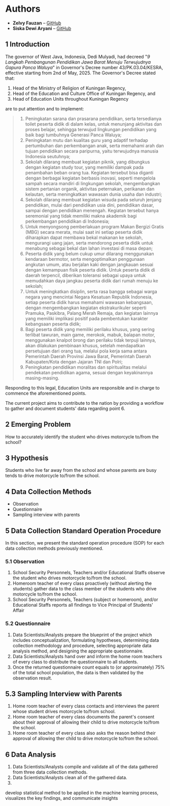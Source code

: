 # Authors
- **Zelvy Fauzan** – [GitHub](https://github.com/Ze-Fn/)  
- **Siska Dewi Aryani** – [GitHub](https://github.com/SiskaDewiAryani)
 
## 1 Introduction
The governor of West Java, Indonesia, Dedi Mulyadi, had decreed "_9 Langkah Pembangunan Pendidikan Jawa Barat Menuju Terwujudnya Gapura Panca Waluya_" in Governor's Decree number 43/PK.03.04/KESRA, effective starting from 2nd of May, 2025. The Governor's Decree stated that:
1. Head of the Ministry of Religion of Kuningan Regency,
2. Head of the Education and Culture Office of Kuningan Regency, and
3. Head of Education Units throughout Kuningan Regency

are to put attention and to implement:
> 1. Peningkatan sarana dan prasarana pendidikan, serta tersedianya toilet peserta didik di dalam kelas, untuk menunjang aktivitas dan proses belajar, sehingga terwujud lingkungan pendidikan yang baik bagi tumbuhnya Generasi Panca Waluya;
> 2. Peningkatan mutu dan kualitas guru yang adaptif terhadap pertumbuhan dan perkembangan anak, serta memahami arah dan tujuan pendidikan secara paripurna, yaitu terwujudnya manusia Indonesia seutuhnya;
> 3. Sekolah dilarang membuat kegiatan piknik, yang dibungkus dengan kegiatan study tour, yang memiliki dampak pada penambahan beban orang tua. Kegiatan tersebut bisa diganti dengan berbagai kegiatan berbasis inovasi, seperti mengelola sampah secara mandiri di lingkungan sekolah, mengembangkan sistem pertanian organik, aktivitas peternakan, perikanan dan kelautan, serta meningkatkan wawasan dunia usaha dan industri;
> 4. Sekolah dilarang membuat kegiatan wisuda pada seluruh jenjang pendidikan, mulai dari pendidikan usia dini, pendidikan dasar, sampai dengan pendidikan menengah. Kegiatan tersebut hanya seremonial yang tidak memiliki makna akademik bagi perkembangan pendidikan di Indonesia;
> 5. Untuk menyongsong pemberlakuan program Makan Bergizi Gratis (MBG) secara merata, mulai saat ini setiap peserta didik diharapkan dapat membawa bekal makanan ke sekolah, mengurangi uang jajan, serta mendorong peserta didik untuk menabung sebagai bekal dan lahan investasi di masa depan;
> 6. Peserta didik yang belum cukup umur dilarang menggunakan kendaraan bermotor, serta mengoptimalkan penggunaan angkutan umum, atau berjalan kaki dengan jangkauan sesuai dengan kemampuan fisik peserta didik. Untuk peserta didik di daerah terpencil, diberikan toleransi sebagai upaya untuk memudahkan daya jangkau peserta didik dari rumah menuju ke sekolah;
> 7. Untuk meningkatkan disiplin, serta rasa bangga sebagai warga negara yang mencintai Negara Kesatuan Republik Indonesia, setiap peserta didik harus memahami wawasan kebangsaan, dengan mengembangkan kegiatan ekstrakurikuler seperti Pramuka, Paskibra, Palang Merah Remaja, dan kegiatan lainnya yang memiliki implikasi positif pada pembentukan karakter kebangsaan peserta didik;
> 8. Bagi peserta didik yang memiliki perilaku khusus, yang sering terlibat tawuran, main game, merokok, mabuk, balapan motor, menggunakan knalpot brong dan perilaku tidak terpuji lainnya, akan dilakukan pembinaan khusus, setelah mendapatkan persetujuan dari orang tua, melalui pola kerja sama antara Pemerintah Daerah Provinsi Jawa Barat, Pemerintah Daerah Kabupaten/Kota dengan Jajaran TNI dan Polri;
> 9. Peningkatan pendidikan moralitas dan spiritualitas melalui pendekatan pendidikan agama, sesuai dengan keyakinannya masing-masing.

Responding to this legal, Education Units are responsible and in charge to commence the aforementioned points.

The current project aims to contribute to the nation by providing a workflow to gather and document students' data regarding point 6.

## 2 Emerging Problem
How to accurately identify the student who drives motorcycle to/from the school?

## 3 Hypothesis
Students who live far away from the school and whose parents are busy tends to drive motorcycle to/from the school.

## 4 Data Collection Methods
* Observation
* Questionnaire
* Sampling interview with parents

## 5 Data Collection Standard Operation Procedure
In this section, we present the standard operation procedure (SOP) for each data collection methods previously mentioned.

### 5.1 Observation
1. School Security Personnels, Teachers and/or Educational Staffs observe the student who drives motorcycle to/from the school.
2. Homeroom teacher of every class proactively (without alerting the students) gather data to the class member of the students who drive motorcycle to/from the school.
3. School Security Personnels, Teachers (subject or homeroom), and/or Educational Staffs reports all findings to Vice Principal of Students' Affair

### 5.2 Questionnaire
1. Data Scientists/Analysts prepare the blueprint of the project which includes conceptualization, formulating hypotheses, determining data collection methodology and procedure, selecting appropriate data analysis method, and designing the appropriate questionnaire.
2. Data Scientists/Analysts hand over and inform the home room teachers of every class to distribute the questionnaire to all students.
3. Once the returned questionnaire count equals to (or approximately) 75% of the total school population, the data is then validated by the observation result.

## 5.3 Sampling Interview with Parents
1. Home room teacher of every class contacts and interviews the parent whose student drives motorcycle to/from school.
2. Home room teacher of every class documents the parent's consent about their approval of allowing their child to drive motorcycle to/from the school.
3. Home room teacher of every class also asks the reason behind their approval of allowing ther child to drive motorcycle to/from the school.

## 6 Data Analysis
1. Data Scientists/Analysts compile and validate all of the data gathered from three data collection methods.
2. Data Scientists/Analysts clean all of the gathered data.
3. 

develop statistical method to be applied in the machine learning process, visualizes the key findings, and communicate insights
